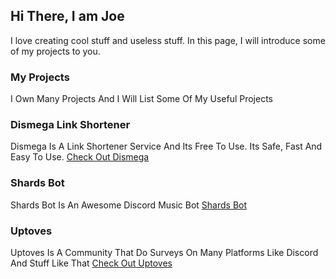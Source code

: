## Hi There, I am Joe

I love creating cool stuff and useless stuff. In this page, I will introduce some of my projects to you.


### My Projects

I Own Many Projects And I Will List Some Of My Useful Projects

### Dismega Link Shortener

Dismega Is A Link Shortener Service And Its Free To Use. Its Safe, Fast And Easy To Use. [Check Out Dismega](https://www.disme.ga)

### Shards Bot 

Shards Bot Is An Awesome Discord Music Bot [Shards Bot](https://www.shards.ga)

### Uptoves

Uptoves Is A Community That Do Surveys On Many Platforms Like Discord And Stuff Like That [Check Out Uptoves](https://uptoves.ga)


